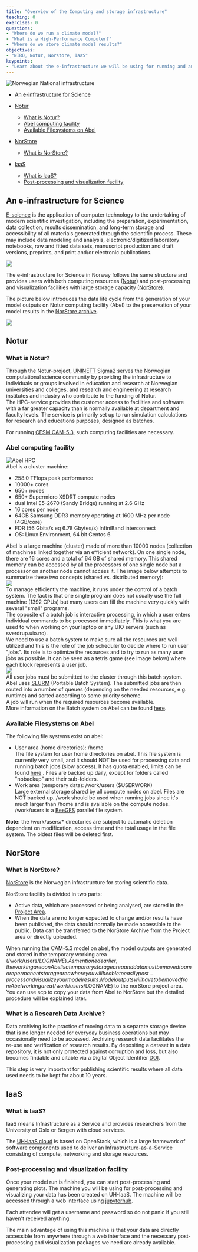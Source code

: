 ```yaml
---
title: "Overview of the Computing and storage infrastructure"
teaching: 0
exercises: 0
questions:
- "Where do we run a climate model?"
- "What is a High-Performance Computer?"
- "Where do we store climate model results?"
objectives:
- "NIRD, Notur, Norstore, IaaS"
keypoints:
- "Learn about the e-infrastructure we will be using for running and analyzing the model"
---
```


<img src="../fig/notur_norstore.jpg" alt="Norwegian National infrastructure">  

*   [An e-infrastructure for Science](#an-e-infrastructure-for-science)
*   [Notur](#notur)
	*   [What is Notur?](#what-is-notur)
	*   [Abel computing facility](#abel-computing-facility)
	*   [Available Filesystems on Abel](#available-filesystems-on-abel)
*   [NorStore](#norstore)
	*   [What is NorStore?](#what-is-norstore)
	
*   [IaaS](#iaas)
	*   [What is IaaS?](#what-is-iaas)
	*   [Post-processing and visualization facility](#post-processing-and-visualization-facility)

## An e-infrastructure for Science

[E-science](https://en.wikipedia.org/wiki/E-Science) is the application of computer technology to the 
undertaking of modern scientific investigation, including the preparation, experimentation, data collection, 
results dissemination, and long-term storage and accessibility of all materials generated through the scientific
 process. These may include data modeling and analysis, electronic/digitized laboratory notebooks, raw and 
 fitted data sets, manuscript production and draft versions, preprints, and print and/or electronic publications.  

[![](../fig/e-science.png)](https://www.kth.se/en/forskning/forskningsplattformar/ict/forskning/e-vetenskap-1.323973)  

The e-infrastructure for Science in Norway follows the same structure and provides users with both computing 
resources ([Notur](#notur)) and post-processing and visualization facilities with large storage capacity 
([NorStore](#norstore)).  

The picture below introduces the data life cycle from the generation of your model outputs on Notur computing facility (Abel) to the preservation of your model results in the [NorStore archive](https://archive.norstore.no/).  

![](../fig/lifecycle.png)  

## Notur

### What is Notur?

Through the Notur-project, [UNINETT Sigma2](https://www.sigma2.no/) serves the Norwegian computational science community by providing the infrastructure to individuals or groups involved in education and research at Norwegian universities and colleges, and research and engineering at research institutes and industry who contribute to the funding of Notur.  
The HPC-service provides the customer access to facilities and software with a far greater capacity than is normally available at department and faculty levels. The service is primarily set up to run simulation calculations for research and educations purposes, designed as batches.  

For running [CESM CAM-5.3](http://www.cesm.ucar.edu/), such computing facilities are necessary.  

### Abel computing facility

![Abel HPC](../fig/130px-Abel_small.jpg)  
Abel is a cluster machine:

*   258.0 TFlops peak performance
*   10000+ cores
*   650+ nodes
*   650+ Supermicro X9DRT compute nodes
*   dual Intel E5-2670 (Sandy Bridge) running at 2.6 GHz
*   16 cores per node
*   64GB Samsung DDR3 memory operating at 1600 MHz per node (4GB/core)
*   FDR (56 Gbits/s eq 6.78 Gbytes/s) InfiniBand interconnect
*   OS: Linux Environment, 64 bit Centos 6

Abel is a large machine (cluster) made of more than 10000 nodes (collection of machines linked together via an efficient network). On one single node, there are 16 cores and a total of 64 GB of shared memory. This shared memory can be accessed by all the processors of one single node but a processor on another node cannot access it. The image below attempts to summarize these two concepts (shared vs. distributed memory):  
![](../../images/shared_distributedRAM.png)  
To manage efficiently the machine, it runs under the control of a batch system. The fact is that one single program does not usually use the full machine (1392 CPUs) but many users can fill the machine very quickly with several "small" programs.  
The opposite of a batch job is interactive processing, in which a user enters individual commands to be processed immediately. This is what you are used to when working on your laptop or any UIO servers (such as sverdrup.uio.no).  
We need to use a batch system to make sure all the resources are well utilized and this is the role of the job scheduler to decide where to run user "jobs". Its role is to optimize the resources and to try to run as many user jobs as possible. It can be seen as a tetris game (see image below) where each block represents a user job.  
![](../../images/tetris.png)  
All user jobs must be submitted to the cluster through this batch system. Abel uses [SLURM](https://en.wikipedia.org/wiki/Slurm_Workload_Manager) (Portable Batch System). The submitted jobs are then routed into a number of queues (depending on the needed resources, e.g. runtime) and sorted according to some priority scheme.  
A job will run when the required resources become available.  
More information on the Batch system on Abel can be found [here](http://www.uio.no/english/services/it/research/hpc/abel/help/user-guide/queue-system.html).  

### Available Filesystems on Abel

The following file systems exist on abel:

*   User area (home directories): /home  
    The file system for user home directories on abel. This file system is currently very small, and it should NOT be used for processing data and running batch jobs (slow access). It has quota enabled, limits can be found [here](http://www.uio.no/english/services/it/research/hpc/abel/help/user-guide/data.html) . Files are backed up daily, except for folders called "nobackup" and their sub-folders.
*   Work area (temporary data): /work/users ($USERWORK)  
    Large external storage shared by all compute nodes on abel. Files are NOT backed up. /work should be used when running jobs since it's much larger than /home and is available on the compute nodes. /work/users is a [BeeGFS](https://en.wikipedia.org/wiki/BeeGFS) parallel file system.

**Note:** the /work/users/* directories are subject to automatic deletion dependent on modification, access time and the total usage in the file system. The oldest files will be deleted first.  

## NorStore

### What is NorStore?

[NorStore](https://www.sigma2.no/node/8) is the Norwegian infrastructure for storing scientific data.  

NorStore facility is divided in two parts:

*   Active data, which are processed or being analysed, are stored in the [Project Area](https://www.sigma2.no/content/project-data-storage).
*   When the data are no longer expected to change and/or results have been published, the data should normally be made accessible to the public. Data can be transferred to the NorStore Archive from the Project area or directly uploaded.

When running the CAM-5.3 model on abel, the model outputs are generated and stored in the temporary working area (/work/users/$LOGNAME). As mentioned earlier, the working area on Abel is a temporary storage area and data must be moved to a more permanent storage area where you will be able to easily post-process and visualize your model results.  
Model outputs will have to be moved from Abel working area (/work/users/$LOGNAME) to the norStore project area. You can use scp to copy your data from Abel to NorStore but the detailed procedure will be explained later.  

### What is a Research Data Archive?

Data archiving is the practice of moving data to a separate storage device that is no longer needed for everyday business operations but
may occasionally need to be accessed. 
Archiving research data facilitates the re-use and verification of research results. 
By depositing a dataset in a data repository, it is not only protected against corruption and loss, 
but also becomes findable and citable via a Digital Object Identifier [DOI](https://www.doi.org/).

This step is very important for publishing scientific results where all data used needs to be kept for about 10 years.

## IaaS

### What is IaaS?

IaaS means Infrastructure as a Service and provides researchers from the University of Oslo or Bergen 
with cloud services.

The [UH-IaaS cloud](http://docs.uh-iaas.no/en/latest/index.html) is based on OpenStack, which is a large framework of software components used to deliver an 
Infrastructure-as-a-Service consisting of compute, networking and storage resources.

### Post-processing and visualization facility

Once your model run is finished, you can start post-processing and generating plots. 
The machine you will be using for post-processing and visualizing your data has been created on UH-IaaS. The machine
will be accessed through a web interface using [jupyterhub](https://jupyter.org/hub).
 
Each attendee will get a username and password so do not panic if you still haven't received anything.
 
The main advantage of using this machine is that your data are directly accessible from anywhere through a web 
interface and the necessary post-processing and visualization packages we need are already available. 

